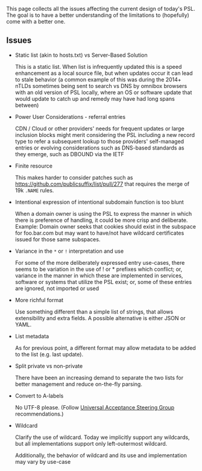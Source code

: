 This page collects all the issues affecting the current design of today's PSL. The goal is to have a better understanding of the limitations to (hopefully) come with a better one.

## Issues

- Static list (akin to hosts.txt) vs Server-Based Solution

  This is a static list. When list is infrequently updated this is a speed enhancement as a local source file, but when updates occur it can lead to stale behavior (a common example of this was during the 2014+ nTLDs sometimes being sent to search vs DNS by omnibox browsers with an old version of PSL locally, where an OS or software update that would update to catch up and remedy may have had long spans between)

- Power User Considerations - referral entries

  CDN / Cloud or other providers' needs for frequent updates or large inclusion blocks might merit considering the PSL including a new record type to refer a subsequent lookup to those providers' self-managed entries or evolving considerations such as DNS-based standards as they emerge, such as DBOUND via the IETF

- Finite resource

  This makes harder to consider patches such as https://github.com/publicsuffix/list/pull/277 that requires the merge of 19k `.NAME` rules.

- Intentional expression of intentional subdomain function is too blunt

  When a domain owner is using the PSL to express the manner in which there is preference of handling, it could be more crisp and deliberate. Example: Domain owner seeks that cookies should exist in the subspace for foo.bar.com but may want to have/not have wildcard certificates issued for those same subspaces.

- Variance in the `*` or `!` interpretation and use

  For some of the more deliberately expressed entry use-cases, there seems to be variation in the use of ! or * prefixes which conflict; or, variance in the manner in which these are implemented in services, software or systems that utilize the PSL exist; or, some of these entries are ignored, not imported or used

- More richful format

  Use something different than a simple list of strings, that allows extensibility and extra fields. A possible alternative is either JSON or YAML.

- List metadata

  As for previous point, a different format may allow metadata to be added to the list (e.g. last update).

- Split private vs non-private

  There have been an increasing demand to separate the two lists for better management and reduce on-the-fly parsing.

- Convert to A-labels

  No UTF-8 please. (Follow [Universal Acceptance Steering Group](https://uasg.tech) recommendations.)

- Wildcard

  Clarify the use of wildcard. Today we implicitly support any wildcards, but all implementations support only left-outermost wildcard.

  Additionally, the behavior of wildcard and its use and implementation may vary by use-case
